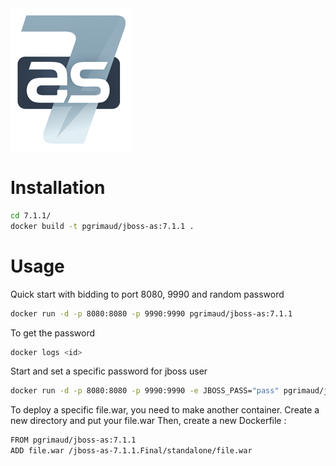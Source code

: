 <a href="http://jbossas.jboss.org/" target="_blank">
<img src="https://raw.githubusercontent.com/pascalgrimaud/docker/master/jboss-as/as7_logo.png"/>
</a>

# Installation
```bash
cd 7.1.1/
docker build -t pgrimaud/jboss-as:7.1.1 .
```
# Usage

Quick start with bidding to port 8080, 9990 and random password
```bash
docker run -d -p 8080:8080 -p 9990:9990 pgrimaud/jboss-as:7.1.1
```

To get the password
```bash
docker logs <id>
```

Start and set a specific password for jboss user
```bash
docker run -d -p 8080:8080 -p 9990:9990 -e JBOSS_PASS="pass" pgrimaud/jboss-as:7.1.1
```

To deploy a specific file.war, you need to make another container.
Create a new directory and put your file.war
Then, create a new Dockerfile :
```bash
FROM pgrimaud/jboss-as:7.1.1
ADD file.war /jboss-as-7.1.1.Final/standalone/file.war
```

